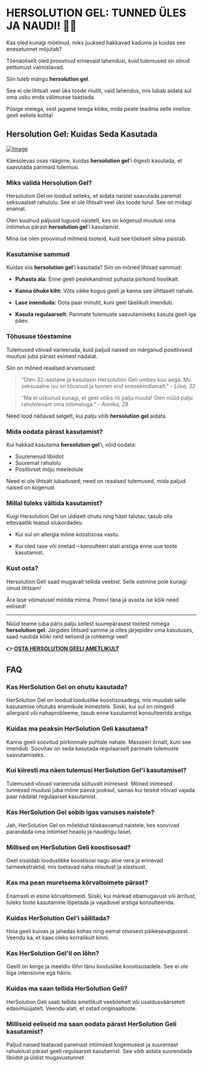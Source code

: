 # HERSOLUTION GEL: TUNNED ÜLES JA NAUDI! 💖✨

Kas oled kunagi mõelnud, miks juuksed hakkavad kaduma ja kuidas see enesetunnet mõjutab? 

Tõenäoliselt oled proovinud erinevaid lahendusi, kuid tulemused on olnud pettumust valmistavad. 

Siin tuleb mängu **hersolution gel**. 

See ei ole lihtsalt veel üks toode riiulilt, vaid lahendus, mis lubab aidata sul oma usku enda välimusse taastada. 

Püsige meiega, sest jagame teiega kõike, mida peate teadma selle imelise geeli eeliste kohta!

## Hersolution Gel: Kuidas Seda Kasutada

[![Image](https://www2.sellhealth.com/241/hersolgel160x200_A.jpg)](https://gchaffi.com/6CKs4ySF)

Käesolevas osas räägime, kuidas **hersolution gel**'i õigesti kasutada, et saavutada parimaid tulemusi. 

### Miks valida Hersolution Gel?

Hersolution Gel on loodud selleks, et aidata naistel saavutada paremat seksuaalset rahulolu. See ei ole lihtsalt veel üks toode turul. 
See on midagi enamat.

Olen kuulnud paljusid lugusid naistelt, kes on kogenud muutusi oma intiimelus pärast **hersolution gel**'i kasutamist.

Mina ise olen proovinud mitmeid tooteid, kuid see tõeliselt silma paistab.

### Kasutamise sammud

Kuidas siis **hersolution gel**'i kasutada? Siin on mõned lihtsad sammud:

- **Puhasta ala:** Enne geeli pealekandmist puhasta piirkond hoolikalt.
  
- **Kanna õhuke kiht:** Võta väike kogus geeli ja kanna see ühtlaselt nahale.
  
- **Lase imenduda:** Oota paar minutit, kuni geel täielikult imendub.
  
- **Kasuta regulaarselt:** Parimate tulemuste saavutamiseks kasuta geeli iga päev.

### Tõhususe tõestamine

Tulemused võivad varieeruda, kuid paljud naised on märganud positiivseid muutusi juba pärast esimest nädalat. 

Siin on mõned reaalsed arvamused:

> "Olen 32-aastane ja kasutasin Hersolution Geli umbes kuu aega. Mu seksuaalne isu on tõusnud ja tunnen end enesekindlamalt." - *Liisa, 32*

> "Ma ei uskunud kunagi, et geel võiks nii palju muuta! Olen nüüd palju rahulolevam oma intiimeluga." - *Annika, 28*

Need lood näitavad selgelt, kui palju võib **hersolution gel** aidata.

### Mida oodata pärast kasutamist?

Kui hakkad kasutama **hersolution gel**'i, võid oodata:

- Suurenenud libiidot
- Suuremat rahulolu
- Positiivset mõju meeleolule

Need ei ole lihtsalt lubadused; need on reaalsed tulemused, mida paljud naised on kogenud.

### Millal tuleks vältida kasutamist?

Kuigi Hersolution Gel on üldiselt ohutu ning hästi talutav, tasub olla ettevaatlik teatud olukordades:

- Kui sul on allergia mõne koostisosa vastu.
  
- Kui oled rase või imetad – konsulteeri alati arstiga enne uue toote kasutamist.

### Kust osta?

Hersolution Geli saad mugavalt tellida veebist. 
Selle ostmine pole kunagi olnud lihtsam!

Ära lase võimalusel mööda minna. Proovi täna ja avasta ise kõik need eelised!

---

Nüüd teame juba päris palju sellest suurepärasest tootest nimega **hersolution gel**. 
Järgides lihtsaid samme ja olles järjepidev oma kasutuses, saad nautida kõiki neid eeliseid ja rohkemgi veel!



**👉 [OSTA HERSOLUTION GEELI AMETLIKULT](https://gchaffi.com/6CKs4ySF)**

## FAQ

### Kas HerSolution Gel on ohutu kasutada?
HerSolution Gel on loodud looduslike koostisosadega, mis muudab selle kasutamise ohutuks enamikule inimestele. Siiski, kui sul on mingeid allergiaid või nahaprobleeme, tasub enne kasutamist konsulteerida arstiga.

### Kuidas ma peaksin HerSolution Geli kasutama?
Kanna geeli soovitud piirkonnale puhtale nahale. Masseeri õrnalt, kuni see imendub. Soovitav on seda kasutada regulaarselt parimate tulemuste saavutamiseks.

### Kui kiiresti ma näen tulemusi HerSolution Gel'i kasutamisel?
Tulemused võivad varieeruda sõltuvalt inimesest. Mõned inimesed tunnevad muutusi juba mõne päeva jooksul, samas kui teised võivad vajada paar nädalat regulaarset kasutamist.

### Kas HerSolution Gel sobib igas vanuses naistele?
Jah, HerSolution Gel on mõeldud täiskasvanud naistele, kes soovivad parandada oma intiimset heaolu ja naudingu taset.

### Millised on HerSolution Geli koostisosad?
Geel sisaldab looduslikke koostisosi nagu aloe vera ja erinevad taimeekstraktid, mis toetavad naha niisutust ja elastsust.

### Kas ma pean muretsema kõrvaltoimete pärast?
Enamasti ei esine kõrvaltoimeid. Siiski, kui märkad ebamugavust või ärritust, tuleks toote kasutamine lõpetada ja vajadusel arstiga konsulteerida.

### Kuidas HerSolution Gel'i säilitada?
Hoia geeli kuivas ja jahedas kohas ning eemal otsesest päikesevalgusest. Veendu ka, et kaas oleks korralikult kinni.

### Kas HerSolution Gel'il on lõhn?
Geelil on kerge ja meeldiv lõhn tänu looduslike koostisosadele. See ei ole liiga intensiivne ega häiriv.

### Kuidas ma saan tellida HerSolution Geli?
HerSolution Geli saab tellida ametlikult veebilehelt või usaldusväärsetelt edasimüüjatelt. Veendu alati, et ostad originaaltoote.

### Milliseid eeliseid ma saan oodata pärast HerSolution Geli kasutamist?
Paljud naised teatavad paremast intiimsest kogemusest ja suuremast rahulolust pärast geeli regulaarset kasutamist. See võib aidata suurendada libiidot ja üldist mugavustunnet.